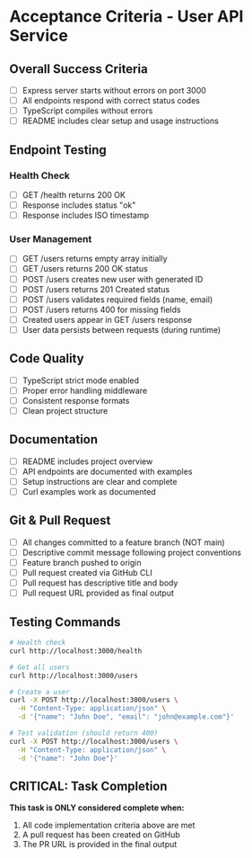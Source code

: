 # Acceptance Criteria - User API Service

## Overall Success Criteria
- [ ] Express server starts without errors on port 3000
- [ ] All endpoints respond with correct status codes
- [ ] TypeScript compiles without errors
- [ ] README includes clear setup and usage instructions

## Endpoint Testing

### Health Check
- [ ] GET /health returns 200 OK
- [ ] Response includes status "ok"
- [ ] Response includes ISO timestamp

### User Management
- [ ] GET /users returns empty array initially
- [ ] GET /users returns 200 OK status
- [ ] POST /users creates new user with generated ID
- [ ] POST /users returns 201 Created status
- [ ] POST /users validates required fields (name, email)
- [ ] POST /users returns 400 for missing fields
- [ ] Created users appear in GET /users response
- [ ] User data persists between requests (during runtime)

## Code Quality
- [ ] TypeScript strict mode enabled
- [ ] Proper error handling middleware
- [ ] Consistent response formats
- [ ] Clean project structure

## Documentation
- [ ] README includes project overview
- [ ] API endpoints are documented with examples
- [ ] Setup instructions are clear and complete
- [ ] Curl examples work as documented

## Git & Pull Request
- [ ] All changes committed to a feature branch (NOT main)
- [ ] Descriptive commit message following project conventions
- [ ] Feature branch pushed to origin
- [ ] Pull request created via GitHub CLI
- [ ] Pull request has descriptive title and body
- [ ] Pull request URL provided as final output

## Testing Commands

```bash
# Health check
curl http://localhost:3000/health

# Get all users
curl http://localhost:3000/users

# Create a user
curl -X POST http://localhost:3000/users \
  -H "Content-Type: application/json" \
  -d '{"name": "John Doe", "email": "john@example.com"}'

# Test validation (should return 400)
curl -X POST http://localhost:3000/users \
  -H "Content-Type: application/json" \
  -d '{"name": "John Doe"}'
```

## CRITICAL: Task Completion

**This task is ONLY considered complete when:**
1. All code implementation criteria above are met
2. A pull request has been created on GitHub
3. The PR URL is provided in the final output